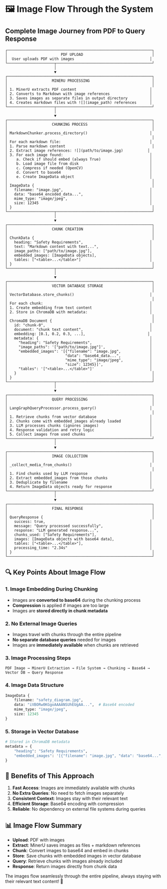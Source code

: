 # 🖼️ Image Flow Through the System

## Complete Image Journey from PDF to Query Response

```
┌─────────────────────────────────────────────────────────────────┐
│                        PDF UPLOAD                               │
│  User uploads PDF with images                                  │
└─────────────────────┬───────────────────────────────────────────┘
                      │
                      ▼
┌─────────────────────────────────────────────────────────────────┐
│                    MINERU PROCESSING                            │
│                                                                 │
│ 1. MinerU extracts PDF content                                 │
│ 2. Converts to Markdown with image references                  │
│ 3. Saves images as separate files in output directory          │
│ 4. Creates markdown files with ![](image_path) references      │
└─────────────────────┬───────────────────────────────────────────┘
                      │
                      ▼
┌─────────────────────────────────────────────────────────────────┐
│                    CHUNKING PROCESS                             │
│                                                                 │
│ MarkdownChunker.process_directory()                            │
│                                                                 │
│ For each markdown file:                                        │
│ 1. Parse markdown content                                       │
│ 2. Extract image references: ![](path/to/image.jpg)           │
│ 3. For each image found:                                       │
│    a. Check if should embed (always True)                      │
│    b. Load image file from disk                                │
│    c. Compress if needed (OpenCV)                              │
│    d. Convert to base64                                        │
│    e. Create ImageData object                                  │
│                                                                 │
│ ImageData {                                                     │
│   filename: "image.jpg",                                       │
│   data: "base64_encoded_data...",                              │
│   mime_type: "image/jpeg",                                     │
│   size: 12345                                                  │
│ }                                                               │
└─────────────────────┬───────────────────────────────────────────┘
                      │
                      ▼
┌─────────────────────────────────────────────────────────────────┐
│                    CHUNK CREATION                               │
│                                                                 │
│ ChunkData {                                                     │
│   heading: "Safety Requirements",                              │
│   text: "Markdown content with text...",                       │
│   image_paths: ["path/to/image.jpg"],                          │
│   embedded_images: [ImageData objects],                        │
│   tables: ["<table>...</table>"]                               │
│ }                                                               │
└─────────────────────┬───────────────────────────────────────────┘
                      │
                      ▼
┌─────────────────────────────────────────────────────────────────┐
│                    VECTOR DATABASE STORAGE                      │
│                                                                 │
│ VectorDatabase.store_chunks()                                  │
│                                                                 │
│ For each chunk:                                                │
│ 1. Create embedding from text content                          │
│ 2. Store in ChromaDB with metadata:                            │
│                                                                 │
│ ChromaDB Document {                                             │
│   id: "chunk-0",                                               │
│   document: "chunk text content",                              │
│   embedding: [0.1, 0.2, 0.3, ...],                            │
│   metadata: {                                                  │
│     "heading": "Safety Requirements",                          │
│     "image_paths": '["path/to/image.jpg"]',                    │
│     "embedded_images": '[{"filename": "image.jpg",             │
│                          "data": "base64_data...",             │
│                          "mime_type": "image/jpeg",            │
│                          "size": 12345}]',                     │
│     "tables": '["<table>...</table>"]'                         │
│   }                                                             │
│ }                                                               │
└─────────────────────┬───────────────────────────────────────────┘
                      │
                      ▼
┌─────────────────────────────────────────────────────────────────┐
│                    QUERY PROCESSING                             │
│                                                                 │
│ LangGraphQueryProcessor.process_query()                        │
│                                                                 │
│ 1. Retrieve chunks from vector database                        │
│ 2. Chunks come with embedded_images already loaded             │
│ 3. LLM processes chunks (ignores images)                       │
│ 4. Response validation and retry logic                         │
│ 5. Collect images from used chunks                             │
└─────────────────────┬───────────────────────────────────────────┘
                      │
                      ▼
┌─────────────────────────────────────────────────────────────────┐
│                    IMAGE COLLECTION                             │
│                                                                 │
│ _collect_media_from_chunks()                                   │
│                                                                 │
│ 1. Find chunks used by LLM response                            │
│ 2. Extract embedded_images from those chunks                   │
│ 3. Deduplicate by filename                                     │
│ 4. Return ImageData objects ready for response                 │
└─────────────────────┬───────────────────────────────────────────┘
                      │
                      ▼
┌─────────────────────────────────────────────────────────────────┐
│                    FINAL RESPONSE                               │
│                                                                 │
│ QueryResponse {                                                 │
│   success: true,                                               │
│   message: "Query processed successfully",                     │
│   response: "LLM generated response...",                       │
│   chunks_used: ["Safety Requirements"],                        │
│   images: [ImageData objects with base64 data],                │
│   tables: ["<table>...</table>"],                              │
│   processing_time: "2.34s"                                     │
│ }                                                               │
└─────────────────────────────────────────────────────────────────┘
```

## 🔍 Key Points About Image Flow

### **1. Image Embedding During Chunking**
- Images are **converted to base64** during the chunking process
- **Compression** is applied if images are too large
- Images are **stored directly in chunk metadata**

### **2. No External Image Queries**
- Images travel with chunks through the entire pipeline
- **No separate database queries** needed for images
- Images are **immediately available** when chunks are retrieved

### **3. Image Processing Steps**
```
PDF Image → MinerU Extraction → File System → Chunking → Base64 → Vector DB → Query Response
```

### **4. Image Data Structure**
```python
ImageData {
    filename: "safety_diagram.jpg",
    data: "iVBORw0KGgoAAAANSUhEUgAA...",  # Base64 encoded
    mime_type: "image/jpeg",
    size: 12345
}
```

### **5. Storage in Vector Database**
```python
# Stored in ChromaDB metadata
metadata = {
    "heading": "Safety Requirements",
    "embedded_images": '[{"filename": "image.jpg", "data": "base64...", "mime_type": "image/jpeg", "size": 12345}]'
}
```

## 🚀 Benefits of This Approach

1. **Fast Access**: Images are immediately available with chunks
2. **No Extra Queries**: No need to fetch images separately
3. **Consistent Context**: Images stay with their relevant text
4. **Efficient Storage**: Base64 encoding with compression
5. **Reliable**: No dependency on external file systems during queries

## 📊 Image Flow Summary

- **Upload**: PDF with images
- **Extract**: MinerU saves images as files + markdown references
- **Chunk**: Convert images to base64 and embed in chunks
- **Store**: Save chunks with embedded images in vector database
- **Query**: Retrieve chunks with images already included
- **Response**: Return images directly from chunk data

The images flow seamlessly through the entire pipeline, always staying with their relevant text content! 🎯
